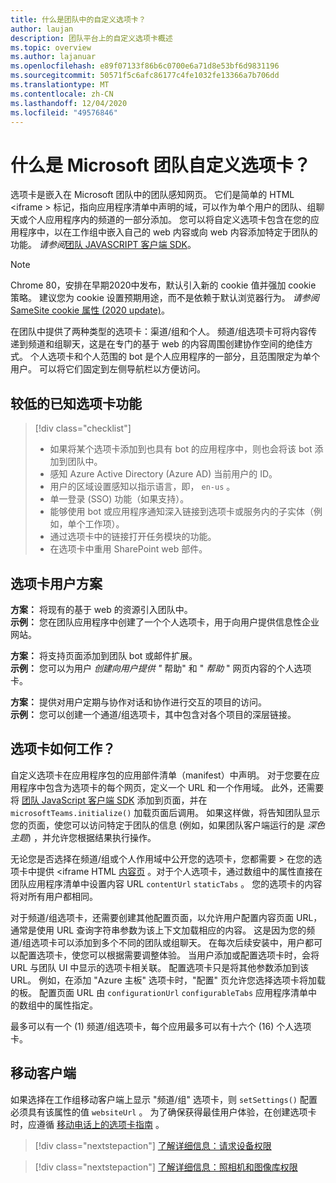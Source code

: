 ```yaml
---
title: 什么是团队中的自定义选项卡？
author: laujan
description: 团队平台上的自定义选项卡概述
ms.topic: overview
ms.author: lajanuar
ms.openlocfilehash: e89f07133f86b6c0700e6a71d8e53bf6d9831196
ms.sourcegitcommit: 50571f5c6afc86177c4fe1032fe13366a7b706dd
ms.translationtype: MT
ms.contentlocale: zh-CN
ms.lasthandoff: 12/04/2020
ms.locfileid: "49576846"
---
```

# <a name="what-are-microsoft-teams-custom-tabs"></a>什么是 Microsoft 团队自定义选项卡？

选项卡是嵌入在 Microsoft 团队中的团队感知网页。 它们是简单的 HTML <iframe \> 标记，指向应用程序清单中声明的域，可以作为单个用户的团队、组聊天或个人应用程序内的频道的一部分添加。 您可以将自定义选项卡包含在您的应用程序中，以在工作组中嵌入自己的 web 内容或向 web 内容添加特定于团队的功能。 *请参阅*[团队 JAVASCRIPT 客户端 SDK](/javascript/api/overview/msteams-client)。

> [!NOTE]
> Chrome 80，安排在早期2020中发布，默认引入新的 cookie 值并强加 cookie 策略。 建议您为 cookie 设置预期用途，而不是依赖于默认浏览器行为。 *请参阅* [SameSite cookie 属性 (2020 update)](../resources/samesite-cookie-update.md)。

在团队中提供了两种类型的选项卡：渠道/组和个人。 频道/组选项卡可将内容传递到频道和组聊天，这是在专门的基于 web 的内容周围创建协作空间的绝佳方式。 个人选项卡和个人范围的 bot 是个人应用程序的一部分，且范围限定为单个用户。 可以将它们固定到左侧导航栏以方便访问。

## <a name="lesser-known-tab-features"></a>较低的已知选项卡功能

> [!div class="checklist"]
>
> * 如果将某个选项卡添加到也具有 bot 的应用程序中，则也会将该 bot 添加到团队中。
> * 感知 Azure Active Directory (Azure AD) 当前用户的 ID。
> * 用户的区域设置感知以指示语言，即， `en-us` 。 
> * 单一登录 (SSO) 功能（如果支持）。
> * 能够使用 bot 或应用程序通知深入链接到选项卡或服务内的子实体（例如，单个工作项）。
> * 通过选项卡中的链接打开任务模块的功能。
> * 在选项卡中重用 SharePoint web 部件。

## <a name="tabs-user-scenarios"></a>选项卡用户方案

**方案：** 将现有的基于 web 的资源引入团队中。 \
**示例：** 您在团队应用程序中创建了一个个人选项卡，用于向用户提供信息性企业网站。

**方案：** 将支持页面添加到团队 bot 或邮件扩展。 \
**示例：** 您可以为用户 *创建向用户提供 "* 帮助" 和 " *帮助* " 网页内容的个人选项卡。

**方案：** 提供对用户定期与协作对话和协作进行交互的项目的访问。 \
**示例：** 您可以创建一个通道/组选项卡，其中包含对各个项目的深层链接。

## <a name="how-do-tabs-work"></a>选项卡如何工作？

自定义选项卡在应用程序包的应用部件清单（manifest）中声明。 对于您要在应用程序中包含为选项卡的每个网页，定义一个 URL 和一个作用域。 此外，还需要将 [团队 JavaScript 客户端 SDK](/javascript/api/overview/msteams-client) 添加到页面，并在 `microsoftTeams.initialize()` 加载页面后调用。 如果这样做，将告知团队显示您的页面，使您可以访问特定于团队的信息 (例如，如果团队客户端运行的是 *深色主题*) ，并允许您根据结果执行操作。

无论您是否选择在频道/组或个人作用域中公开您的选项卡，您都需要 \> 在您的选项卡中提供 <iframe HTML [内容页](~/tabs/how-to/create-tab-pages/content-page.md) 。对于个人选项卡，通过数组中的属性直接在团队应用程序清单中设置内容 URL `contentUrl` `staticTabs` 。 您的选项卡的内容将对所有用户都相同。

对于频道/组选项卡，还需要创建其他配置页面，以允许用户配置内容页面 URL，通常是使用 URL 查询字符串参数为该上下文加载相应的内容。 这是因为您的频道/组选项卡可以添加到多个不同的团队或组聊天。 在每次后续安装中，用户都可以配置选项卡，使您可以根据需要调整体验。 当用户添加或配置选项卡时，会将 URL 与团队 UI 中显示的选项卡相关联。 配置选项卡只是将其他参数添加到该 URL。 例如，在添加 "Azure 主板" 选项卡时，"配置" 页允许您选择选项卡将加载的板。 配置页面 URL 由  `configurationUrl` `configurableTabs` 应用程序清单中的数组中的属性指定。

最多可以有一个 (1) 频道/组选项卡，每个应用最多可以有十六个 (16) 个人选项卡。

## <a name="mobile-clients"></a>移动客户端

如果选择在工作组移动客户端上显示 "频道/组" 选项卡，则 `setSettings()` 配置必须具有该属性的值 `websiteUrl` 。 为了确保获得最佳用户体验，在创建选项卡时，应遵循 [移动电话上的选项卡指南](~/tabs/design/tabs-mobile.md) 。

> [!div class="nextstepaction"]
> [了解详细信息：请求设备权限](/concepts/device-capabilities/native-device-permissions.md)

> [!div class="nextstepaction"]
>[了解详细信息：照相机和图像库权限](/concepts/device-capabilities/mobile-camera-image-permissions.md)